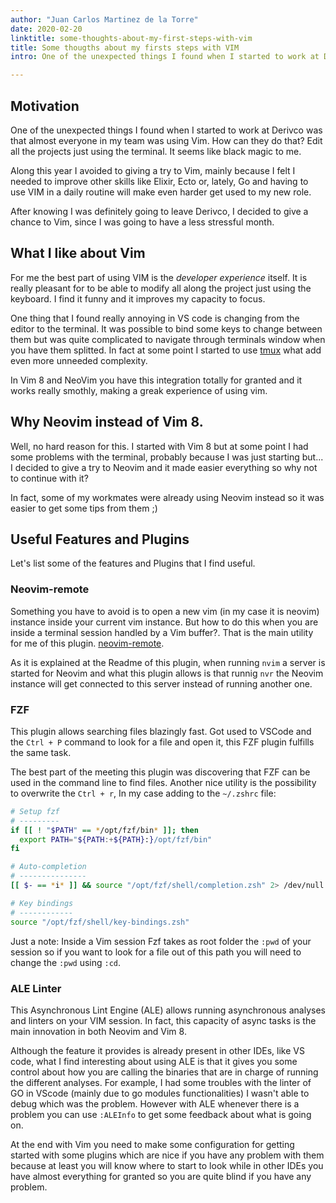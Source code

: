 ```yaml
---
author: "Juan Carlos Martinez de la Torre"
date: 2020-02-20
linktitle: some-thoughts-about-my-first-steps-with-vim
title: Some thougths about my firsts steps with VIM
intro: One of the unexpected things I found when I started to work at Derivco was that almost everyone in my team was using Vim. How can they do that? Edit all the projects just using the terminal. It seems like black magic to me.

---
```


## Motivation

One of the unexpected things I found when I started to work at Derivco was that almost everyone in my team was using Vim. How can they do that? Edit all the projects just using the terminal. It seems like black magic to me.

Along this year I avoided to giving a try to Vim, mainly because I felt I needed to improve other skills like Elixir, Ecto or, lately, Go and having to use VIM in a daily routine will make even harder get used to my new role.

After knowing I was definitely going to leave Derivco, I decided to give a chance to Vim, since I was going to have a less stressful month.

## What I like about Vim

For me the best part of using VIM is the *developer experience* itself. It is really pleasant for to be able to modify all along the project just using the keyboard. I find it funny and it improves my capacity to focus.

One thing that I found really annoying in VS code is changing from the editor to the terminal. It was possible to bind some keys to change between them but was quite complicated to navigate through terminals window when you have them splitted. In fact at some point I started to use [tmux](https://github.com/tmux/tmux/wiki) what add even more unneeded complexity.

In Vim 8 and NeoVim you have this integration totally for granted and it works really smothly, making a greak experience of using vim.

## Why Neovim instead of Vim 8.

Well, no hard reason for this. I started with Vim 8 but at some point I had some problems with the terminal, probably because I was just starting but... I decided to give a try to Neovim and it made easier everything so why not to continue with it?

In fact, some of my workmates were already using Neovim instead so it was easier to get some tips from them ;)

## Useful Features and Plugins

Let's list some of the features and Plugins that I find useful.

### Neovim-remote

Something you have to avoid is to open a new vim (in my case it is neovim) instance inside your current vim instance. But how to do this when you are inside a terminal session handled by a Vim buffer?. That is the main utility for me of this plugin. [neovim-remote](https://github.com/mhifnz/neovim-remote).

As it is explained at the Readme of this plugin, when running `nvim` a server is started for Neovim and what this plugin allows is that runnig `nvr` the Neovim instance will get connected to this server instead of running another one.

### FZF

This plugin allows searching files blazingly fast. Got used to VSCode and the `Ctrl + P` command to look for a file and open it, this FZF plugin fulfills the same task.

The best part of the meeting this plugin was discovering that FZF can be used in the command line to find files. Another nice utility is the possibility to overwrite the `Ctrl + r`, In my case adding to the `~/.zshrc` file:

```sh
# Setup fzf
# ---------
if [[ ! "$PATH" == */opt/fzf/bin* ]]; then
  export PATH="${PATH:+${PATH}:}/opt/fzf/bin"
fi

# Auto-completion
# ---------------
[[ $- == *i* ]] && source "/opt/fzf/shell/completion.zsh" 2> /dev/null

# Key bindings
# ------------
source "/opt/fzf/shell/key-bindings.zsh"
```

Just a note: Inside a Vim session Fzf takes as root folder the `:pwd` of your session so if you want to look for a file out of this path you will need to change the `:pwd` using `:cd`.


### ALE Linter

This Asynchronous Lint Engine (ALE) allows running asynchronous analyses and linters on your VIM session. In fact, this capacity of async tasks is the main innovation in both Neovim and Vim 8.

Although the feature it provides is already present in other IDEs, like VS code, what I find interesting about using ALE is that it gives you some control about how you are calling the binaries that are in charge of running the different analyses. For example, I had some troubles with the linter of GO in VScode (mainly due to go modules functionalities) I wasn't able to debug which was the problem. However with ALE whenever there is a problem you can use `:ALEInfo` to get some feedback about what is going on.

At the end with Vim you need to make some configuration for getting started with some plugins which are nice if you have any problem with them because at least you will know where to start to look while in other IDEs you have almost everything for granted so you are quite blind if you have any problem.
